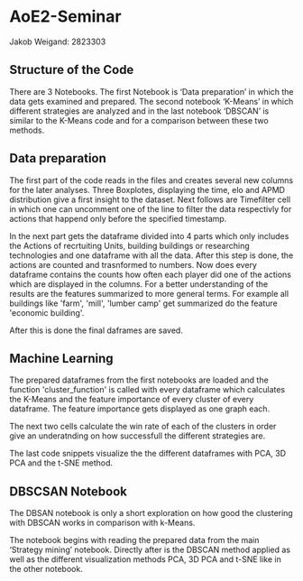 # AoE2-Seminar
Jakob Weigand: 2823303

## Structure of the Code
There are 3 Notebooks. The first Notebook is ‘Data preparation’ in which the data gets examined and prepared. The second notebook ‘K-Means’ in which different strategies are analyzed and in the last notebook ‘DBSCAN’ is similar to the K-Means code and for a comparison between these two methods.

## Data preparation
The first part of the code reads in the files and creates several new columns for the later analyses. Three Boxplotes, displaying the time, elo and APMD distribution give a first insight to the dataset. Next follows are Timefilter cell in which one can uncomment one of the line to filter the data respectivly for actions that happend only before the specified timestamp.

In the next part gets the dataframe divided into 4 parts which only includes the Actions of recrtuiting Units, building buildings or researching technologies and one dataframe with all the data. 
After this step is done, the actions are counted and trasnformed to numbers. Now does every dataframe contains the counts how often each player did one of the actions which are displayed in the columns.
For a better understanding of the results are the features summarized to more general terms. For example all buildings like 'farm', 'mill', 'lumber camp' get summarized do the feature 'economic building'.

After this is done the final daframes are saved.

## Machine Learning

The prepared dataframes from the first notebooks are loaded and the function 'cluster_function' is called with every dataframe which calculates the K-Means and the feature importance of every cluster of every dataframe. The feature importance gets displayed as one graph each.

The next two cells calculate the win rate of each of the clusters in order give an underatnding on how successfull the different strategies are.

The last code snippets visualize the the different dataframes with PCA, 3D PCA and the t-SNE method.

## DBSCSAN Notebook
The DBSAN notebook is only a short exploration on how good the clustering with DBSCAN works in comparison with k-Means. 

The notebook begins with reading the prepared data from the main ‘Strategy mining’ notebook. 
Directly after is the DBSCAN method applied as well as the different visualization methods PCA, 3D PCA and t-SNE like in the other notebook.

